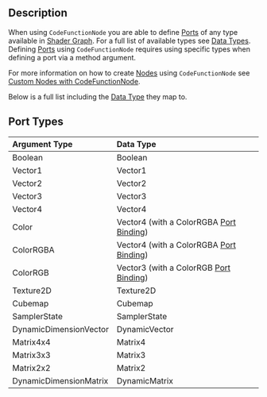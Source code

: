 ## Description

When using `CodeFunctionNode` you are able to define [Ports](https://github.com/Unity-Technologies/ShaderGraph/wiki/Port) of any type available in [Shader Graph](https://github.com/Unity-Technologies/ShaderGraph/wiki/Shader-Graph). For a full list of available types see [Data Types](https://github.com/Unity-Technologies/ShaderGraph/wiki/Data-Types). Defining [Ports](https://github.com/Unity-Technologies/ShaderGraph/wiki/Port) using `CodeFunctionNode` requires using specific types when defining a port via a method argument. 

For more information on how to create [Nodes](https://github.com/Unity-Technologies/ShaderGraph/wiki/Node) using `CodeFunctionNode` see [Custom Nodes with CodeFunctionNode](https://github.com/Unity-Technologies/ShaderGraph/wiki/Custom-Nodes-With-CodeFunctionNode).

Below is a full list including the [Data Type](https://github.com/Unity-Technologies/ShaderGraph/wiki/Data-Types) they map to.

## Port Types

| Argument Type | Data Type |
|:-------------|:------|
| Boolean | Boolean |
| Vector1 | Vector1 |
| Vector2 | Vector2 |
| Vector3 | Vector3 |
| Vector4 | Vector4 |
| Color | Vector4 (with a ColorRGBA [Port Binding](https://github.com/Unity-Technologies/ShaderGraph/wiki/Port-Bindings)) |
| ColorRGBA | Vector4 (with a ColorRGBA [Port Binding](https://github.com/Unity-Technologies/ShaderGraph/wiki/Port-Bindings)) |
| ColorRGB | Vector3 (with a ColorRGB [Port Binding](https://github.com/Unity-Technologies/ShaderGraph/wiki/Port-Bindings)) |
| Texture2D | Texture2D |
| Cubemap | Cubemap |
| SamplerState | SamplerState |
| DynamicDimensionVector | DynamicVector |
| Matrix4x4 | Matrix4 |
| Matrix3x3 | Matrix3 |
| Matrix2x2 | Matrix2 |
| DynamicDimensionMatrix | DynamicMatrix |
